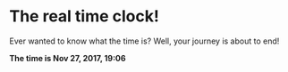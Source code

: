 # The real time clock!

Ever wanted to know what the time is? Well, your journey is about to end!

**The time is Nov 27, 2017, 19:06**